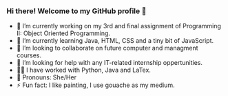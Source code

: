 ### Hi there! Welcome to my GitHub profile 👋

- 🔭 I’m currently working on my 3rd and final assignment of Programming II: Object Oriented Programming.
- 🌱 I’m currently learning Java, HTML, CSS and a tiny bit of JavaScript.
- 👯 I’m looking to collaborate on future computer and managment courses.
- 🤔 I’m looking for help with any IT-related internship oppertunities.
- 👩‍💻 I have worked with Python, Java and LaTex.
- 👾 Pronouns: She/Her
- ⚡ Fun fact: I like painting, I use gouache as my medium.
